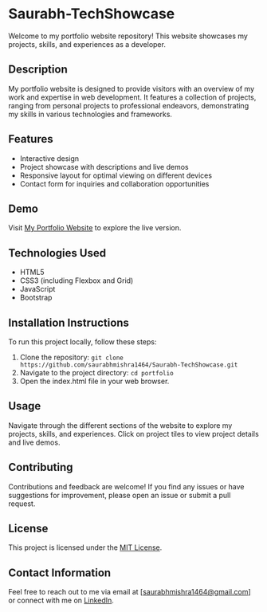 # Saurabh-TechShowcase

Welcome to my portfolio website repository! This website showcases my projects, skills, and experiences as a developer.

## Description

My portfolio website is designed to provide visitors with an overview of my work and expertise in web development. It features a collection of projects, ranging from personal projects to professional endeavors, demonstrating my skills in various technologies and frameworks.

## Features

- Interactive design
- Project showcase with descriptions and live demos
- Responsive layout for optimal viewing on different devices
- Contact form for inquiries and collaboration opportunities

## Demo

Visit [My Portfolio Website](https://www.example.com) to explore the live version.

## Technologies Used

- HTML5
- CSS3 (including Flexbox and Grid)
- JavaScript
- Bootstrap

## Installation Instructions

To run this project locally, follow these steps:

1. Clone the repository: `git clone https://github.com/saurabhmishra1464/Saurabh-TechShowcase.git`
2. Navigate to the project directory: `cd portfolio`
3. Open the index.html file in your web browser.

## Usage

Navigate through the different sections of the website to explore my projects, skills, and experiences. Click on project tiles to view project details and live demos.

## Contributing

Contributions and feedback are welcome! If you find any issues or have suggestions for improvement, please open an issue or submit a pull request.

## License

This project is licensed under the [MIT License](LICENSE).

## Contact Information

Feel free to reach out to me via email at [saurabhmishra1464@gmail.com] or connect with me on [LinkedIn](https://www.linkedin.com/in/saurabh-mishra-552716153/).


